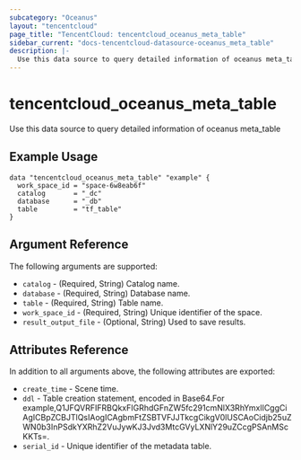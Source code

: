 ```yaml
---
subcategory: "Oceanus"
layout: "tencentcloud"
page_title: "TencentCloud: tencentcloud_oceanus_meta_table"
sidebar_current: "docs-tencentcloud-datasource-oceanus_meta_table"
description: |-
  Use this data source to query detailed information of oceanus meta_table
---
```


# tencentcloud_oceanus_meta_table

Use this data source to query detailed information of oceanus meta_table

## Example Usage

```hcl
data "tencentcloud_oceanus_meta_table" "example" {
  work_space_id = "space-6w8eab6f"
  catalog       = "_dc"
  database      = "_db"
  table         = "tf_table"
}
```

## Argument Reference

The following arguments are supported:

* `catalog` - (Required, String) Catalog name.
* `database` - (Required, String) Database name.
* `table` - (Required, String) Table name.
* `work_space_id` - (Required, String) Unique identifier of the space.
* `result_output_file` - (Optional, String) Used to save results.

## Attributes Reference

In addition to all arguments above, the following attributes are exported:

* `create_time` - Scene time.
* `ddl` - Table creation statement, encoded in Base64.For example,Q1JFQVRFIFRBQkxFIGRhdGFnZW5fc291cmNlX3RhYmxlICggCiAgICBpZCBJTlQsIAogICAgbmFtZSBTVFJJTkcgCikgV0lUSCAoCidjb25uZWN0b3InPSdkYXRhZ2VuJywKJ3Jvd3MtcGVyLXNlY29uZCcgPSAnMScKKTs=.
* `serial_id` - Unique identifier of the metadata table.


